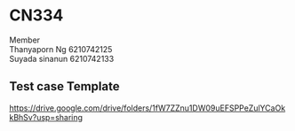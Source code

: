 # CN334 #
Member <br />
Thanyaporn Ng 6210742125 <br />
Suyada sinanun 6210742133 <br />

## Test case Template ##
https://drive.google.com/drive/folders/1fW7ZZnu1DW09uEFSPPeZulYCaOkkBhSv?usp=sharing <br />
